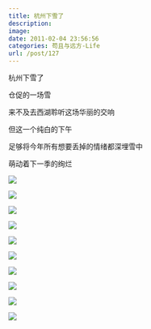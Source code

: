 ```yaml
---
title: 杭州下雪了
description: 
image: 
date: 2011-02-04 23:56:56
categories: 苟且与远方-Life
url: /post/127
---
```


杭州下雪了

仓促的一场雪

来不及去西湖聆听这场华丽的交响

但这一个纯白的下午

足够将今年所有想要丢掉的情绪都深埋雪中

萌动着下一季的绚烂

![](https://cdn.victor42.work/posts/2011-02/02-04/20.jpg)

![](https://cdn.victor42.work/posts/2011-02/02-04/21.jpg)

![](https://cdn.victor42.work/posts/2011-02/02-04/22.jpg)

![](https://cdn.victor42.work/posts/2011-02/02-04/23.jpg)

![](https://cdn.victor42.work/posts/2011-02/02-04/24.jpg)

![](https://cdn.victor42.work/posts/2011-02/02-04/25.jpg)

![](https://cdn.victor42.work/posts/2011-02/02-04/26.jpg)

![](https://cdn.victor42.work/posts/2011-02/02-04/27.jpg)

![](https://cdn.victor42.work/posts/2011-02/02-04/28.jpg)

![](https://cdn.victor42.work/posts/2011-02/02-04/29.jpg)